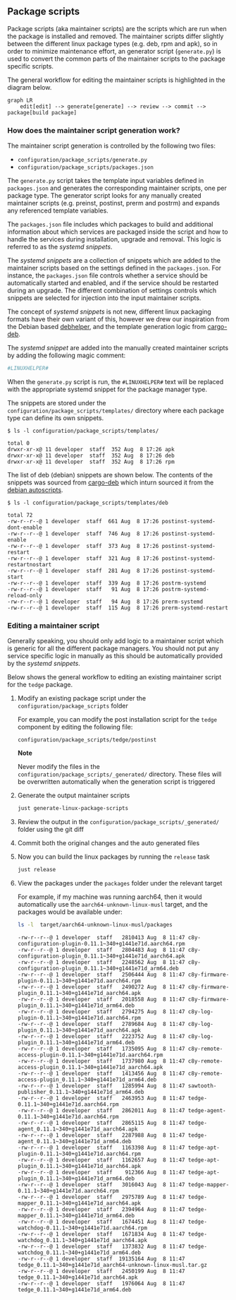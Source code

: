## Package scripts

Package scripts (aka maintainer scripts) are the scripts which are run when the package is installed and removed. The maintainer scripts differ slightly between the different linux package types (e.g. deb, rpm and apk), so in order to minimize maintenance effort, an generator script (`generate.py`) is used to convert the common parts of the maintainer scripts to the package specific scripts.

The general workflow for editing the maintainer scripts is highlighted in the diagram below.

```mermaid
graph LR
    edit[edit] --> generate[generate] --> review --> commit --> package[build package]
```

### How does the maintainer script generation work?

The maintainer script generation is controlled by the following two files:

* `configuration/package_scripts/generate.py`
* `configuration/package_scripts/packages.json`

The `generate.py` script takes the template input variables defined in `packages.json` and generates the corresponding maintainer scripts, one per package type. The generator script looks for any manually created maintainer scripts (e.g. preinst, postinst, prerm and postrm) and expands any referenced template variables.

The `packages.json` file includes which packages to build and additional information about which services are packaged inside the script and how to handle the services during installation, upgrade and removal. This logic is referred to as the *systemd snippets*.

The *systemd snippets* are a collection of snippets which are added to the maintainer scripts based on the settings defined in the `packages.json`. For instance, the `packages.json` file controls whether a service should be automatically started and enabled, and if the service should be restarted during an upgrade. The different combination of settings controls which snippets are selected for injection into the input maintainer scripts.

The concept of *systemd snippets* is not new, different linux packaging formats have their own variant of this, however we drew our inspiration from the Debian based [debhelper](https://man7.org/linux/man-pages/man7/debhelper.7.html), and the template generation logic from [cargo-deb](https://github.com/kornelski/cargo-deb).

The *systemd snippet* are added into the manually created maintainer scripts by adding the following magic comment:

```sh
#LINUXHELPER#
```

When the `generate.py` script is run, the `#LINUXHELPER#` text will be replaced with the appropriate systemd snippet for the package manager type.

The snippets are stored under the `configuration/package_scripts/templates/` directory where each package type can define its own snippets.

```text
$ ls -l configuration/package_scripts/templates/

total 0
drwxr-xr-x@ 11 developer  staff  352 Aug  8 17:26 apk
drwxr-xr-x@ 11 developer  staff  352 Aug  8 17:26 deb
drwxr-xr-x@ 11 developer  staff  352 Aug  8 17:26 rpm
```

The list of deb (debian) snippets are shown below. The contents of the snippets was sourced from [cargo-deb](https://github.com/kornelski/cargo-deb/tree/main/autoscripts) which inturn sourced it from the [debian autoscripts](https://github.com/Debian/debhelper/tree/master/autoscripts).

```text
$ ls -l configuration/package_scripts/templates/deb

total 72
-rw-r--r--@ 1 developer  staff  661 Aug  8 17:26 postinst-systemd-dont-enable
-rw-r--r--@ 1 developer  staff  746 Aug  8 17:26 postinst-systemd-enable
-rw-r--r--@ 1 developer  staff  373 Aug  8 17:26 postinst-systemd-restart
-rw-r--r--@ 1 developer  staff  321 Aug  8 17:26 postinst-systemd-restartnostart
-rw-r--r--@ 1 developer  staff  281 Aug  8 17:26 postinst-systemd-start
-rw-r--r--@ 1 developer  staff  339 Aug  8 17:26 postrm-systemd
-rw-r--r--@ 1 developer  staff   91 Aug  8 17:26 postrm-systemd-reload-only
-rw-r--r--@ 1 developer  staff   94 Aug  8 17:26 prerm-systemd
-rw-r--r--@ 1 developer  staff  115 Aug  8 17:26 prerm-systemd-restart
```

### Editing a maintainer script

Generally speaking, you should only add logic to a maintainer script which is generic for all the different package managers. You should not put any service specific logic in manually as this should be automatically provided by the *systemd snippets*.

Below shows the general workflow to editing an existing maintainer script for the `tedge` package.

1. Modify an existing package script under the `configuration/package_scripts` folder

    For example, you can modify the post installation script for the `tedge` component by editing the following file:

    ```text
    configuration/package_scripts/tedge/postinst
    ```

    **Note**

    Never modify the files in the `configuration/package_scripts/_generated/` directory. These files will be overwritten automatically when the generation script is triggered

2. Generate the output maintainer scripts

    ```sh
    just generate-linux-package-scripts
    ```

3. Review the output in the `configuration/package_scripts/_generated/` folder using the git diff

4. Commit both the original changes and the auto generated files

5. Now you can build the linux packages by running the `release` task

    ```sh
    just release
    ```

6. View the packages under the `packages` folder under the relevant target

    For example, if my machine was running aarch64, then it would automatically use the `aarch64-unknown-linux-musl` target, and the packages would be available under:

    ```sh
    ls -l  target/aarch64-unknown-linux-musl/packages
    ```

    ```text
    -rw-r--r--@ 1 developer  staff   2810413 Aug  8 11:47 c8y-configuration-plugin-0.11.1~340+g1441e71d.aarch64.rpm
    -rw-r--r--@ 1 developer  staff   2804483 Aug  8 11:47 c8y-configuration-plugin_0.11.1~340+g1441e71d_aarch64.apk
    -rw-r--r--@ 1 developer  staff   2248562 Aug  8 11:47 c8y-configuration-plugin_0.11.1~340+g1441e71d_arm64.deb
    -rw-r--r--@ 1 developer  staff   2506444 Aug  8 11:47 c8y-firmware-plugin-0.11.1~340+g1441e71d.aarch64.rpm
    -rw-r--r--@ 1 developer  staff   2490272 Aug  8 11:47 c8y-firmware-plugin_0.11.1~340+g1441e71d_aarch64.apk
    -rw-r--r--@ 1 developer  staff   2018558 Aug  8 11:47 c8y-firmware-plugin_0.11.1~340+g1441e71d_arm64.deb
    -rw-r--r--@ 1 developer  staff   2794275 Aug  8 11:47 c8y-log-plugin-0.11.1~340+g1441e71d.aarch64.rpm
    -rw-r--r--@ 1 developer  staff   2789684 Aug  8 11:47 c8y-log-plugin_0.11.1~340+g1441e71d_aarch64.apk
    -rw-r--r--@ 1 developer  staff   2223752 Aug  8 11:47 c8y-log-plugin_0.11.1~340+g1441e71d_arm64.deb
    -rw-r--r--@ 1 developer  staff   1735095 Aug  8 11:47 c8y-remote-access-plugin-0.11.1~340+g1441e71d.aarch64.rpm
    -rw-r--r--@ 1 developer  staff   1737980 Aug  8 11:47 c8y-remote-access-plugin_0.11.1~340+g1441e71d_aarch64.apk
    -rw-r--r--@ 1 developer  staff   1413456 Aug  8 11:47 c8y-remote-access-plugin_0.11.1~340+g1441e71d_arm64.deb
    -rw-r--r--@ 1 developer  staff   1285994 Aug  8 11:47 sawtooth-publisher_0.11.1~340+g1441e71d_arm64.deb
    -rw-r--r--@ 1 developer  staff   2463953 Aug  8 11:47 tedge-0.11.1~340+g1441e71d.aarch64.rpm
    -rw-r--r--@ 1 developer  staff   2862011 Aug  8 11:47 tedge-agent-0.11.1~340+g1441e71d.aarch64.rpm
    -rw-r--r--@ 1 developer  staff   2865115 Aug  8 11:47 tedge-agent_0.11.1~340+g1441e71d_aarch64.apk
    -rw-r--r--@ 1 developer  staff   2287988 Aug  8 11:47 tedge-agent_0.11.1~340+g1441e71d_arm64.deb
    -rw-r--r--@ 1 developer  staff   1163398 Aug  8 11:47 tedge-apt-plugin-0.11.1~340+g1441e71d.aarch64.rpm
    -rw-r--r--@ 1 developer  staff   1162657 Aug  8 11:47 tedge-apt-plugin_0.11.1~340+g1441e71d_aarch64.apk
    -rw-r--r--@ 1 developer  staff    912366 Aug  8 11:47 tedge-apt-plugin_0.11.1~340+g1441e71d_arm64.deb
    -rw-r--r--@ 1 developer  staff   3016043 Aug  8 11:47 tedge-mapper-0.11.1~340+g1441e71d.aarch64.rpm
    -rw-r--r--@ 1 developer  staff   2975789 Aug  8 11:47 tedge-mapper_0.11.1~340+g1441e71d_aarch64.apk
    -rw-r--r--@ 1 developer  staff   2394964 Aug  8 11:47 tedge-mapper_0.11.1~340+g1441e71d_arm64.deb
    -rw-r--r--@ 1 developer  staff   1674451 Aug  8 11:47 tedge-watchdog-0.11.1~340+g1441e71d.aarch64.rpm
    -rw-r--r--@ 1 developer  staff   1671834 Aug  8 11:47 tedge-watchdog_0.11.1~340+g1441e71d_aarch64.apk
    -rw-r--r--@ 1 developer  staff   1373832 Aug  8 11:47 tedge-watchdog_0.11.1~340+g1441e71d_arm64.deb
    -rw-r--r--@ 1 developer  staff  19135164 Aug  8 11:47 tedge_0.11.1~340+g1441e71d_aarch64-unknown-linux-musl.tar.gz
    -rw-r--r--@ 1 developer  staff   2450199 Aug  8 11:47 tedge_0.11.1~340+g1441e71d_aarch64.apk
    -rw-r--r--@ 1 developer  staff   1976064 Aug  8 11:47 tedge_0.11.1~340+g1441e71d_arm64.deb
    ```
